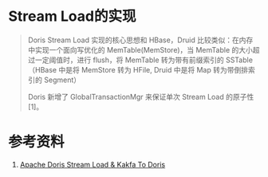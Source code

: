 # Stream Load的实现

> Doris Stream Load 实现的核心思想和 HBase，Druid 比较类似：在内存中实现一个面向写优化的 MemTable(MemStore)，当 MemTable 的大小超过一定阈值时，进行 flush，将 MemTable 转为带有前缀索引的 SSTable（HBase 中是将 MemStore 转为 HFile, Druid 中是将 Map 转为带倒排索引的 Segment）
>
> Doris 新增了 GlobalTransactionMgr 来保证单次 Stream Load 的原子性[1]。

# 参考资料

1. [Apache Doris Stream Load & Kakfa To Doris](https://blog.bcmeng.com/post/kafka-to-doris.html)